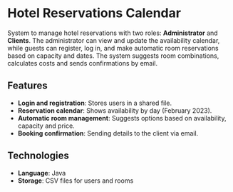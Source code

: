 # Hotel Reservations Calendar

System to manage hotel reservations with two roles: **Administrator** and **Clients**. The administrator can view and update the availability calendar, while guests can register, log in, and make automatic room reservations based on capacity and dates. The system suggests room combinations, calculates costs and sends confirmations by email.

## Features
- **Login and registration**: Stores users in a shared file.
- **Reservation calendar**: Shows availability by day (February 2023).
- **Automatic room management**: Suggests options based on availability, capacity and price.
- **Booking confirmation**: Sending details to the client via email.

## Technologies
- **Language**: Java
- **Storage**: CSV files for users and rooms